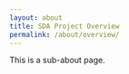 ```yaml
---
layout: about
title: SDA Project Overview
permalink: /about/overview/
---
```

This is a sub-about page.
